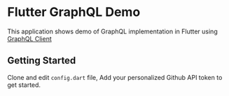 # Flutter GraphQL Demo

This application shows demo of GraphQL implementation in Flutter using
[GraphQL Client](https://pub.dev/packages/graphql)

## Getting Started

Clone and edit `config.dart` file, Add your personalized Github API token to get started.
